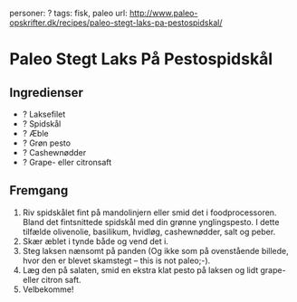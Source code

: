 personer: ?
tags: fisk, paleo
url: http://www.paleo-opskrifter.dk/recipes/paleo-stegt-laks-pa-pestospidskal/

# Paleo Stegt Laks På Pestospidskål

## Ingredienser
  - ? Laksefilet
  - ? Spidskål
  - ? Æble
  - ? Grøn pesto
  - ? Cashewnødder
  - ? Grape- eller citronsaft

## Fremgang
  1. Riv spidskålet fint på mandolinjern eller smid det i foodprocessoren. Bland det fintsnittede spidskål med din grønne ynglingspesto. I dette tilfælde olivenolie, basilikum, hvidløg, cashewnødder, salt og peber.
  2. Skær æblet i tynde både og vend det i.
  3. Steg laksen nænsomt på panden (Og ikke som på ovenstående billede, hvor den er blevet skamstegt – this is not paleo;-).
  4. Læg den på salaten, smid en ekstra klat pesto på laksen og lidt grape-eller citron saft.
  5. Velbekomme!

